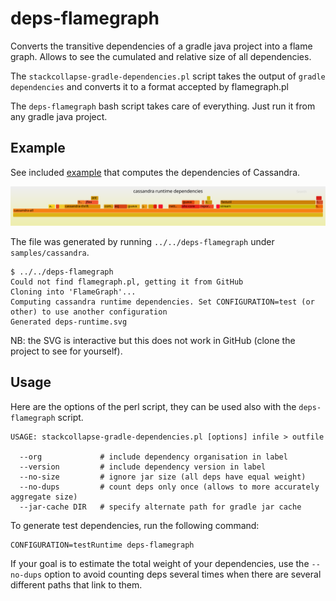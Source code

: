 # deps-flamegraph

Converts the transitive dependencies of a gradle java project into a flame
graph. Allows to see the cumulated and relative size of all dependencies.

The `stackcollapse-gradle-dependencies.pl` script takes the output of 
`gradle dependencies` and converts it to a format accepted by flamegraph.pl

The `deps-flamegraph` bash script takes care of everything. Just run it 
from any gradle java project.

## Example

See included [example](https://github.com/pcdv/deps-flamegraph/tree/master/samples/cassandra) 
that computes the dependencies of Cassandra.

![alt text](samples/cassandra/deps-runtime.svg "Cassandra dependencies")

The file was generated by running `../../deps-flamegraph` under `samples/cassandra`.
```
$ ../../deps-flamegraph
Could not find flamegraph.pl, getting it from GitHub
Cloning into 'FlameGraph'...
Computing cassandra runtime dependencies. Set CONFIGURATION=test (or other) to use another configuration
Generated deps-runtime.svg
```

NB: the SVG is interactive but this does not work in GitHub (clone the project to see for yourself).

## Usage

Here are the options of the perl script, they can be used also with the `deps-flamegraph` script.

```
USAGE: stackcollapse-gradle-dependencies.pl [options] infile > outfile

  --org             # include dependency organisation in label
  --version         # include dependency version in label
  --no-size         # ignore jar size (all deps have equal weight)
  --no-dups         # count deps only once (allows to more accurately aggregate size)
  --jar-cache DIR   # specify alternate path for gradle jar cache

```

To generate test dependencies, run the following command:
 ```
 CONFIGURATION=testRuntime deps-flamegraph
 ```

If your goal is to estimate the total weight of your dependencies, use the `--no-dups`
option to avoid counting deps several times when there are several different paths that
link to them.

